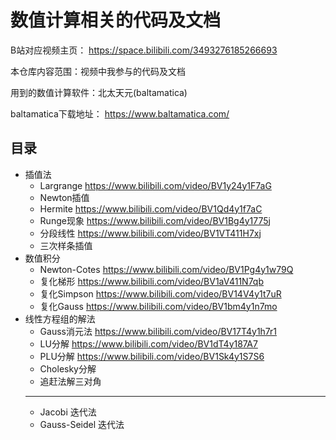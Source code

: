 # 数值计算相关的代码及文档

B站对应视频主页：
https://space.bilibili.com/3493276185266693

本仓库内容范围：视频中我参与的代码及文档

用到的数值计算软件：北太天元(baltamatica)

baltamatica下载地址： https://www.baltamatica.com/

## 目录 

- 插值法
    - Largrange https://www.bilibili.com/video/BV1y24y1F7aG
    - Newton插值 
    -  Hermite https://www.bilibili.com/video/BV1Qd4y1f7aC
    -  Runge现象 https://www.bilibili.com/video/BV1Bg4y1775j
    -  分段线性 https://www.bilibili.com/video/BV1VT411H7xj
    -  三次样条插值
- 数值积分
  - Newton-Cotes https://www.bilibili.com/video/BV1Pg4y1w79Q
  - 复化梯形 https://www.bilibili.com/video/BV1aV411N7qb
  - 复化Simpson https://www.bilibili.com/video/BV14V4y1t7uR
  - 复化Gauss https://www.bilibili.com/video/BV1bm4y1n7mo
- 线性方程组的解法
  - Gauss消元法 https://www.bilibili.com/video/BV17T4y1h7r1
  - LU分解 https://www.bilibili.com/video/BV1dT4y187A7
  - PLU分解 https://www.bilibili.com/video/BV1Sk4y1S7S6
  - Cholesky分解
  - 追赶法解三对角
  ___ 
  - Jacobi 迭代法
  - Gauss-Seidel 迭代法